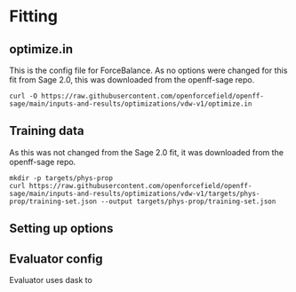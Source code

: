 # Fitting

## optimize.in

This is the config file for ForceBalance.
As no options were changed for this fit from Sage 2.0,
this was downloaded from the openff-sage repo.

```
curl -O https://raw.githubusercontent.com/openforcefield/openff-sage/main/inputs-and-results/optimizations/vdw-v1/optimize.in
```

## Training data

As this was not changed from the Sage 2.0 fit,
it was downloaded from the openff-sage repo.

```
mkdir -p targets/phys-prop
curl https://raw.githubusercontent.com/openforcefield/openff-sage/main/inputs-and-results/optimizations/vdw-v1/targets/phys-prop/training-set.json --output targets/phys-prop/training-set.json
```

## Setting up options


## Evaluator config

Evaluator uses dask to 
